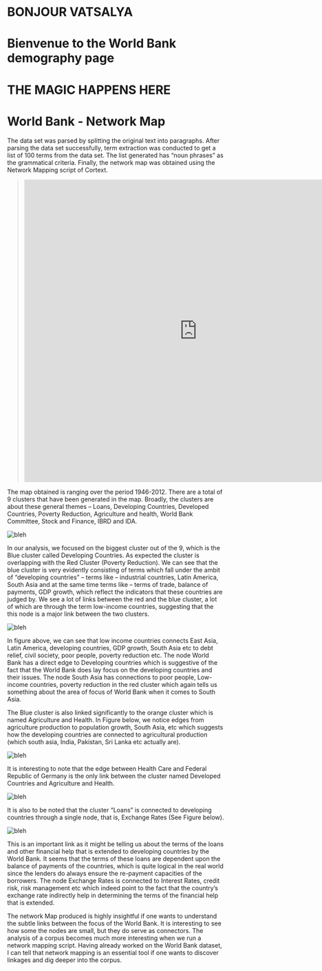 # BONJOUR VATSALYA

# Bienvenue to the World Bank demography page
# THE MAGIC HAPPENS HERE

# World Bank - Network Map

The data set was parsed by splitting the original text into paragraphs. After parsing the data set successfully, term extraction was conducted to get a list of 100 terms from the data set. The list generated has “noun phrases” as the grammatical criteria. Finally, the network map was obtained using the Network Mapping script of Cortext. 


> <iframe src="https://documents.cortext.net/f271/f271db448c265a4fc80a8d67d819c0b2/52824/maps/hn-worldbank1946_2012top150-Terms-Terms-distributionalcooc-99999-oT0.41-9999-louTrue.pdf" frameborder="0" style="overflow:hidden;border:1px solid #DDDDDD;" width="800" height="700" allowfullscreen></iframe>

The map obtained is ranging over the period 1946-2012. There are a total of 9 clusters that have been generated in the map.  Broadly, the clusters are about these general themes – Loans, Developing Countries, Developed Countries, Poverty Reduction, Agriculture and health, World Bank Committee, Stock and Finance, IBRD and IDA.

![bleh](https://github.com/damarisbangean/paradigmsofglobalization/blob/master/complete_with_tags.PNG)

In our analysis, we focused on the biggest cluster out of the 9, which is the Blue cluster called Developing Countries. As expected the cluster is overlapping with the Red Cluster (Poverty Reduction). We can see that the blue cluster is very evidently consisting of terms which fall under the ambit of “developing countries” – terms like – industrial countries, Latin America, South Asia and at the same time terms like – terms of trade, balance of payments, GDP growth, which reflect the indicators that these countries are judged by. We see a lot of links between the red and the blue cluster, a lot of which are through the term low-income countries, suggesting that the this node is a major link between the two clusters. 

![bleh](https://github.com/damarisbangean/paradigmsofglobalization/blob/master/4.PNG)

In figure above, we can see that low income countries connects East Asia, Latin America, developing countries, GDP growth, South Asia etc to debt relief, civil society, poor people, poverty reduction etc. The node World Bank has a direct edge to Developing countries which is suggestive of the fact that the World Bank does lay focus on the developing countries and their issues. The node South Asia has connections to poor people, Low-income countries, poverty reduction in the red cluster which again tells us something about the area of focus of World Bank when it comes to South Asia.

The Blue cluster is also linked significantly to the orange cluster which is named Agriculture and Health. In Figure below, we notice edges from agriculture production to population growth, South Asia, etc which suggests how the developing countries are connected to agricultural production (which south asia, India, Pakistan, Sri Lanka etc actually are).

![bleh](https://github.com/damarisbangean/paradigmsofglobalization/blob/master/3.PNG)

It is interesting to note that the edge between Health Care and Federal Republic of Germany is the only link between the cluster named Developed Countries and Agriculture and Health. 

![bleh](https://github.com/damarisbangean/paradigmsofglobalization/blob/master/1.PNG)

It is also to be noted that the cluster “Loans” is connected to developing countries through a single node, that is, Exchange Rates (See Figure below). 

![bleh](https://github.com/damarisbangean/paradigmsofglobalization/blob/master/2.PNG)

This is an important link as it might be telling us about the terms of the loans and other financial help that is extended to developing countries by the World Bank. It seems that the terms of these loans are dependent upon the balance of payments of the countries, which is quite logical in the real world since the lenders do always ensure the re-payment capacities of the borrowers.  The node Exchange Rates is connected to Interest Rates, credit risk, risk management etc which indeed point to the fact that the country’s exchange rate indirectly help in determining the terms of the financial help that is extended. 

The network Map produced is highly insightful if one wants to understand the subtle links between the focus of the World Bank. It is interesting to see how some the nodes are small, but they do serve as connectors. The analysis of a corpus becomes much more interesting when we run a network mapping script. Having already worked on the World Bank dataset, I can tell that network mapping is an essential tool if one wants to discover linkages and dig deeper into the corpus. 


